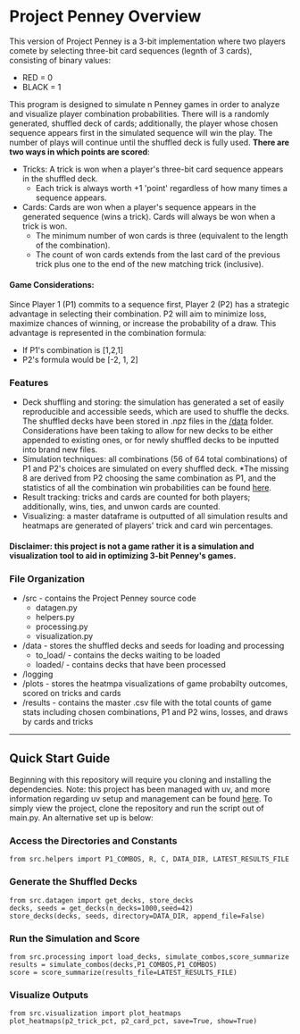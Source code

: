 # **Project Penney Overview**

This version of Project Penney is a 3-bit implementation where two players comete by selecting three-bit card sequences (legnth of 3 cards), consisting of binary values:
- RED = 0
- BLACK = 1

This program is designed to simulate n Penney games in order to analyze and visualize player combination probabilities. There will is a randomly generated, shuffled deck of cards; additionally, the player whose chosen sequence appears first in the simulated sequence will win the play. The number of plays will continue until the shuffled deck is fully used. **There are two ways in which points are scored**:
- Tricks: A trick is won when a player's three-bit card sequence appears in the shuffled deck.
    - Each trick is always worth +1 'point' regardless of how many times a sequence appears.
- Cards: Cards are won when a player's sequence appears in the generated sequence (wins a trick). Cards will always be won when a trick is won.
    - The minimum number of won cards is three (equivalent to the length of the combination).
    - The count of won cards extends from the last card of the previous trick plus one to the end of the new matching trick (inclusive).

#### Game Considerations:
Since Player 1 (P1) commits to a sequence first, Player 2 (P2) has a strategic advantage in selecting their combination. P2 will aim to minimize loss, maximize chances of winning, or increase the probability of a draw. This advantage is represented in the combination formula:
- If P1's combination is [1,2,1]
- P2's formula would be [-2, 1, 2]

### Features
- Deck shuffling and storing: the simulation has generated a set of easily reproducible and accessible seeds, which are used to shuffle the decks. The shuffled decks have been stored in .npz files in the [/data](https://github.com/mrsanford/Project-Penney/tree/main/data) folder. Considerations have been taking to allow for new decks to be either appended to existing ones, or for newly shuffled decks to be inputted into brand new files.
- Simulation techniques: all combinations (56 of 64 total combinations) of P1 and P2's choices are simulated on every shuffled deck. *The missing 8 are derived from P2 choosing the same combination as P1, and the statistics of all the combination win probabilities can be found [here](https://en.wikipedia.org/wiki/Penney%27s_game#/media/File:Penney_game_graphs.svg).
- Result tracking: tricks and cards are counted for both players; additionally, wins, ties, and unwon cards are counted.
- Visualizing: a master dataframe is outputted of all simulation results and heatmaps are generated of players' trick and card win percentages.

#### Disclaimer: this project is not a game rather it is a simulation and visualization tool to aid in optimizing 3-bit Penney's games. 

### File Organization
- /src - contains the Project Penney source code
    - datagen.py
    - helpers.py
    - processing.py
    - visualization.py
- /data - stores the shuffled decks and seeds for loading and processing
    - to_load/ - contains the decks waiting to be loaded
    - loaded/ - contains decks that have been processed
- /logging
- /plots - stores the heatmpa visualizations of game probabilty outcomes, scored on tricks and cards
- /results - contains the master .csv file with the total counts of game stats including chosen combinations, P1 and P2 wins, losses, and draws by cards and tricks

--- 

## **Quick Start Guide**
Beginning with this repository will require you cloning  and installing the dependencies. Note: this project has been managed with uv, and more information regarding uv setup and management can be found [here](https://docs.astral.sh/uv/getting-started/installation/). To simply view the project, clone the repository and run the script out of main.py. An alternative set up is below:

### Access the Directories and Constants
```
from src.helpers import P1_COMBOS, R, C, DATA_DIR, LATEST_RESULTS_FILE
```
### Generate the Shuffled Decks
```
from src.datagen import get_decks, store_decks
decks, seeds = get_decks(n_decks=1000,seed=42)
store_decks(decks, seeds, directory=DATA_DIR, append_file=False)
```
### Run the Simulation and Score
```
from src.processing import load_decks, simulate_combos,score_summarize
results = simulate_combos(decks,P1_COMBOS,P1_COMBOS)
score = score_summarize(results_file=LATEST_RESULTS_FILE)
```
### Visualize Outputs
```
from src.visualization import plot_heatmaps
plot_heatmaps(p2_trick_pct, p2_card_pct, save=True, show=True)
```

